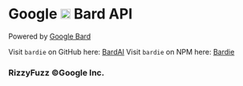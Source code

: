 # Google <img src="https://camo.githubusercontent.com/adb54264fe2ad5067d07d0752fc32600b4e6250073b01ce8c386575b431e3f06/68747470733a2f2f7777772e677374617469632e636f6d2f6c616d64612f696d616765732f66617669636f6e5f76315f31353031363063646466663766323934636533302e737667" height="20px"></a> Bard API

Powered by [Google Bard](https://bard.google.com/)

Visit `bardie` on GitHub here: [BardAI](https://github.com/rizzlogy/BardAI)
Visit `bardie` on NPM here: [Bardie](https://www.npmjs.com/package/bardie)

### RizzyFuzz ©Google Inc.
